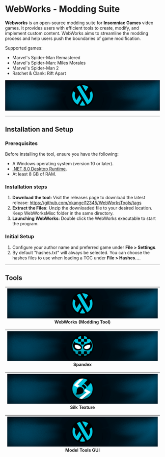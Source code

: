 # WebWorks - Modding Suite
**Webworks** is an open-source modding suite for **Insomniac Games** video games. It provides users with efficient tools to create, modify, and implement custom content. WebWorks aims to streamline the modding process and help users push the boundaries of game modification.

Supported games:
- Marvel's Spider-Man Remastered
- Marvel's Spider-Man: Miles Morales
- Marvel's Spider-Man 2
- Ratchet & Clank: Rift Apart

![WebWorks Card](GitDocuments/Cards/WebWorks_MainCard.png)

---

## Installation and Setup

### Prerequisites
Before installing the tool, ensure you have the following:
- A Windows operating system (version 10 or later).
- [.NET 8.0 Desktop Runtime](https://dotnet.microsoft.com/es-es/download/dotnet/thank-you/runtime-desktop-8.0.12-windows-x64-installer).
- At least 8 GB of RAM.

### Installation steps
1. **Download the tool:**
  Visit the releases page to download the latest release: https://github.com/okangel12345/WebWorksTools/tags
2. **Extract the Files:**
  Unzip the downloaded file to your desired location. Keep WebWorksMisc folder in the same directory.
3. **Launching WebWorks:**
   Double click the WebWorks executable to start the program.

### Initial Setup
1. Configure your author name and preferred game under **File > Settings**.
2. By default "hashes.txt" will always be selected. You can choose the hashes files to use when loading a TOC under **File > Hashes...**.

---

## Tools

| ![WebWorks Card](GitDocuments/Cards/WebWorks_MainCard.png) WebWorks (Modding Tool) |
|------------------------------------------------------------------------------------|

| ![Spandex Card](GitDocuments/Cards/Spandex_MainCard.png) Spandex |
|------------------------------------------------------------------------------------|

| ![Silk Texture Card](GitDocuments/Cards/SilkTexture_MainCard.png) Silk Texture |
|------------------------------------------------------------------------------------|

| ![Model Tools GUI Card](GitDocuments/Cards/WebWorks_MainCard.png) Model Tools GUI |
|------------------------------------------------------------------------------------|
